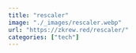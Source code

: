 ```yaml
---
title: "rescaler"
image: "./_images/rescaler.webp"
url: "https://zkrew.red/rescaler/"
categories: ["tech"]
---
```


